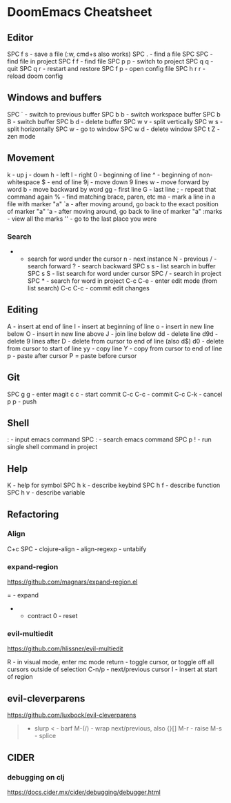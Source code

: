 # DoomEmacs Cheatsheet


## Editor 

SPC f s - save a file (:w, cmd+s also works)
SPC .   - find a file
SPC SPC - find file in project
SPC f f - find file
SPC p p - switch to project
SPC q q - quit
SPC q r - restart and restore
SPC f p - open config file
SPC h r r - reload doom config


## Windows and buffers

SPC ` - switch to previous buffer
SPC b b - switch workspace buffer
SPC b B - switch buffer
SPC b d - delete buffer
SPC w v - split vertically
SPC w s - split horizontally
SPC w <number> - go to window
SPC w d - delete window
SPC t Z - zen mode


## Movement

k - up
j - down
h - left
l - right
0 - beginning of line
^ - beginning of non-whitespace
$ - end of line
9j - move down 9 lines
w - move forward by word
b - move backward by word
gg - first line
G - last line
; - repeat that command again
% - find matching brace, paren, etc
ma - mark a line in a file with marker "a"
`a - after moving around, go back to the exact position of marker "a"
'a - after moving around, go back to line of marker "a"
:marks - view all the marks
'' - go to the last place you were


### Search

* - search for word under the cursor
    n - next instance
    N - previous
/ - search forward
? - search backward
SPC s s - list search in buffer
SPC s S - list search for word under cursor
SPC / - search in project
SPC * - search for word in project
C-c C-e - enter edit mode (from list search)
C-c C-c - commit edit changes


## Editing

A - insert at end of line
I - insert at beginning of line
o - insert in new line below
O - insert in new line above
J - join line below
dd - delete line
d9d - delete 9 lines after
D - delete from cursor to end of line (also d$)
d0 - delete from cursor to start of line
yy - copy line
Y - copy from cursor to end of line
p - paste after cursor
P = paste before cursor


## Git

SPC g g - enter magit
  c c - start commit
    C-c C-c - commit
    C-c C-k - cancel
  p p - push


## Shell
: - input emacs command
SPC : - search emacs command
SPC p ! - run single shell command in project


## Help

K - help for symbol
SPC h k - describe keybind
SPC h f - describe function 
SPC h v - describe variable


## Refactoring

### Align

C+c SPC - clojure-align
<none> - align-regexp
<none> - untabify

### expand-region

https://github.com/magnars/expand-region.el

= - expand 
- - contract
0 - reset


### evil-multiedit

https://github.com/hlissner/evil-multiedit

R - in visual mode, enter mc mode
return - toggle cursor, or toggle off all cursors outside of selection
C-n/p - next/previous cursor
I - insert at start of region


## evil-cleverparens

https://github.com/luxbock/evil-cleverparens

> - slurp
< - barf
M-(/) - wrap next/previous, also {}[]
M-r - raise
M-s - splice

## CIDER

### debugging on clj
https://docs.cider.mx/cider/debugging/debugger.html
